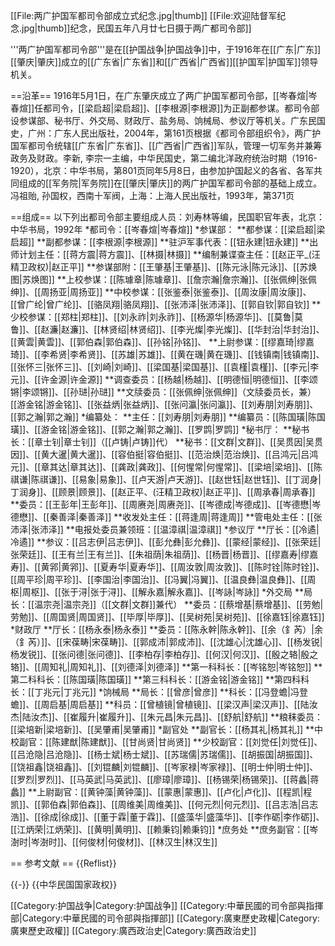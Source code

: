 [[File:两广护国军都司令部成立式纪念.jpg|thumb]]
[[File:欢迎陆督军纪念.jpg|thumb]]纪念，民国五年八月廿七日摄于两广都司令部]]

'''两广护国军都司令部'''是在[[护国战争|护国战争]]中，于1916年在[[广东|广东]][[肇庆|肇庆]]成立的[[广东省|广东省]]和[[广西省|广西省]][[护国军|护国军]]领导机关。

==沿革==
1916年5月1日，在广东肇庆成立了两广护国军都司令部，[[岑春煊|岑春煊]]任都司令，[[梁启超|梁启超]]、[[李根源|李根源]]为正副都参谋。都司令部设参谋部、秘书厅、外交局、财政厅、盐务局、饷械局、参议厅等机关。<ref>广东民国史，广州：广东人民出版社，2004年，第161页</ref>根据《都司令部组织令》，两广护国军都司令统辖[[广东省|广东省]]、[[广西省|广西省]]军队，管理一切军务并兼筹政务及财政。<ref>李新, 李宗一主编，中华民国史，第二编北洋政府统治时期（1916-1920），北京：中华书局，第801页</ref>同年5月8日，由参加护国起义的各省、各军共同组成的[[军务院|军务院]]在[[肇庆|肇庆]]的两广护国军都司令部的基础上成立。<ref>冯祖贻, 孙国权，西南十军阀，上海：上海人民出版社，1993年，第371页</ref>

==组成==
以下列出都司令部主要组成人员：<ref name=liu>刘寿林等编，民国职官年表，北京：中华书局，1992年</ref>
*都司令：[[岑春煊|岑春煊]]
*参谋部：
**都参谋：[[梁启超|梁启超]]
**副都参谋：[[李根源|李根源]]
**驻沪军事代表：[[钮永建|钮永建]]
**出师计划主任：[[蒋方震|蒋方震]]、[[林摄|林摄]]
**编制兼谍查主任：[[赵正平_(汪精卫政权)|赵正平]]
**参谋部附：[[王肇基|王肇基]]、[[陈元泳|陈元泳]]、[[苏焕图|苏焕图]]
**上校参谋：[[陈璩章|陈璩章]]、[[詹宗瀚|詹宗瀚]]、[[张佩绅|张佩绅]]、[[周扬亚|周扬亚]]
**中校参谋：[[张鉴泰|张鉴泰]]、[[周汝康|周汝康]]、[[曾广纶|曾广纶]]、[[骆凤翔|骆凤翔]]、[[张沛泽|张沛泽]]、[[郭自钦|郭自钦]]
**少校参谋：[[郑柱|郑柱]]、[[刘永祚|刘永祚]]、[[杨源华|杨源华]]、[[莫鲁|莫鲁]]、[[赵濂|赵濂]]、[[林贤绍|林贤绍]]、[[李光燦|李光燦]]、[[华封治|华封治]]、[[黄雲|黄雲]]、[[郭伯森|郭伯森]]、[[孙铭|孙铭]]、
**上尉参谋：[[缪嘉琦|缪嘉琦]]、[[李希贤|李希贤]]、[[苏雄|苏雄]]、[[黄在璣|黄在璣]]、[[钱镇南|钱镇南]]、[[张怀三|张怀三]]、[[刘崎|刘崎]]、[[梁国基|梁国基]]、[[袁槿|袁槿]]、[[李元|李元]]、[[许金源|许金源]]
**调查委员：[[杨越|杨越]]、[[明德恒|明德恒]]、[[李颂锵|李颂锵]]、[[孙琎|孙琎]]
**文牍委员：[[张佩绅|张佩绅]]（文牍委员长，兼）[[游金铭|游金铭]]、[[张益炳|张益炳]]、[[张问瀛|张问瀛]]、[[刘寿朋|刘寿朋]]、[[郭之瀚|郭之瀚]]
*编纂处：
**主任：[[刘寿朋|刘寿朋]]
**编纂员：[[陈国璜|陈国璜]]、[[游金铭|游金铭]]、[[郭之瀚|郭之瀚]]、[[罗鹍|罗鹍]]
*秘书厅：
**秘书长：[[章士钊|章士钊]]（[[卢铸|卢铸]]代）
**秘书：[[文群|文群]]、[[吴贯因|吴贯因]]、[[黄大暹|黄大暹]]、[[容伯挺|容伯挺]]、[[范治焕|范治焕]]、[[吕鸿元|吕鸿元]]、[[章其达|章其达]]、[[龚政|龚政]]、[[何惺常|何惺常]]、[[梁培|梁培]]、[[陈祺谦|陈祺谦]]、[[易象|易象]]、[[卢天游|卢天游]]、[[赵世钰|赵世钰]]、[[丁润身|丁润身]]、[[顾景|顾景]]、[[赵正平、(汪精卫政权)|赵正平]]、[[周承春|周承春]]
**委员：[[王彭年|王彭年]]、[[周赓尧|周赓尧]]、[[岑德成|岑德成]]、[[岑德懋|岑德懋]]、[[秦善泽|秦善泽]]
**收发处主任：[[蒋逢周|蒋逢周]]
**管电处主任：[[张沛泽|张沛泽]]
**电报处委员兼领班：[[温漳祺|温漳祺]]
*参议厅
**厅长：[[冷遹|冷遹]]
**参议：[[吕志伊|吕志伊]]、[[彭允彝|彭允彝]]、[[蒙经|蒙经]]、[[张荣廷|张荣廷]]、[[王有兰|王有兰]]、[[朱祖荫|朱祖荫]]、[[杨晋|杨晋]]、[[缪嘉寿|缪嘉寿]]、[[黄郛|黄郛]]、[[夏寿华|夏寿华]]、[[周汝敦|周汝敦]]、[[陈时铨|陈时铨]]、[[周平珍|周平珍]]、[[李国治|李国治]]、[[冯翼|冯翼]]、[[温良彝|温良彝]]、[[周枢|周枢]]、[[张于浔|张于浔]]、[[解永嘉|解永嘉]]、[[岑詠|岑詠]]
*外交局
**局长：[[温宗尧|温宗尧]]（[[文群|文群]]兼代）
**委员：[[蔡增基|蔡增基]]、[[劳勉|劳勉]]、[[周国贤|周国贤]]、[[毕厚|毕厚]]、[[吴树苑|吴树苑]]、[[徐嘉钰|徐嘉钰]]
*财政厅
**厅长：[[杨永泰|杨永泰]]
**委员：[[陈永幹|陈永幹]]、[[余（釒芮）|余（釒芮）]]、[[宋葆畴|宋葆畴]]、[[郭成沛|郭成沛]]、[[沈雄心|沈雄心]]、[[杨发锐|杨发锐]]、[[张问德|张问德]]、[[李柏存|李柏存]]、[[何汉|何汉]]、[[殷之辂|殷之辂]]、[[周知礼|周知礼]]、[[刘德泽|刘德泽]]
**第一科科长：[[岑铭恕|岑铭恕]]
**第二科科长：[[陈国璜|陈国璜]]
**第三科科长：[[游金铭|游金铭]]
**第四科科长：[[丁兆元|丁兆元]]
*饷械局
**局长：[[曾彦|曾彦]]
**科长：[[冯登蟾|冯登蟾]]、[[周启基|周启基]]
**科员：[[曾植镜|曾植镜]]、[[梁汉声|梁汉声]]、[[陆汝杰|陆汝杰]]、[[崔履升|崔履升]]、[[朱元昌|朱元昌]]、[[舒航|舒航]]
**粮秣委员：[[梁培新|梁培新]]、[[吴肇甫|吴肇甫]]
*副官处
**副官长：[[杨其礼|杨其礼]]
**中校副官：[[陈建猷|陈建猷]]、[[甘尚贤|甘尚贤]]
**少校副官：[[刘觉任|刘觉任]]、[[吕沧隐|吕沧隐]]、[[杨士斌|杨士斌]]、[[苏瑞儒|苏瑞儒]]、[[胡振国|胡振国]]、[[饶祖鑫|饶祖鑫]]、[[刘锟麟|刘锟麟]]、[[岑家禄|岑家禄]]、[[明士仲|明士仲]]、[[罗烈|罗烈]]、[[马英武|马英武]]、[[廖璋|廖璋]]、[[杨锡荣|杨锡荣]]、[[蒋蠡|蒋蠡]]
**上尉副官：[[黄钟藻|黄钟藻]]、[[蒙惠|蒙惠]]、[[卢化|卢化]]、[[程凯|程凯]]、[[郭伯森|郭伯森]]、[[周维美|周维美]]、[[何元烈|何元烈]]、[[吕志浩|吕志浩]]、[[徐成|徐成]]、[[董于霖|董于霖]]、[[盛藻华|盛藻华]]、[[李作砺|李作砺]]、[[江炳荣|江炳荣]]、[[黄明|黄明]]、[[赖秉钧|赖秉钧]]
*庶务处
**庶务副官：[[岑澍时|岑澍时]]、[[何俊材|何俊材]]、[[林汉生|林汉生]]

== 参考文献 ==
{{Reflist}}

{{-}}
{{中华民国国家政权}}

[[Category:护国战争|Category:护国战争]]
[[Category:中華民國的司令部與指揮部|Category:中華民國的司令部與指揮部]]
[[Category:廣東歷史政權|Category:廣東歷史政權]]
[[Category:廣西政治史|Category:廣西政治史]]